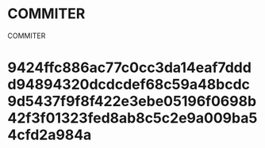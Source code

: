 # COMMITER
COMMITER






# 9424ffc886ac77c0cc3da14eaf7dddd94894320dcdcdef68c59a48bcdc9d5437f9f8f422e3ebe05196f0698b42f3f01323fed8ab8c5c2e9a009ba54cfd2a984a
